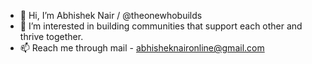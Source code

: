 - 👋 Hi, I’m Abhishek Nair / @theonewhobuilds
- 👀 I’m interested in building communities that support each other and thrive together.
- 📫 Reach me through mail - abhisheknaironline@gmail.com



